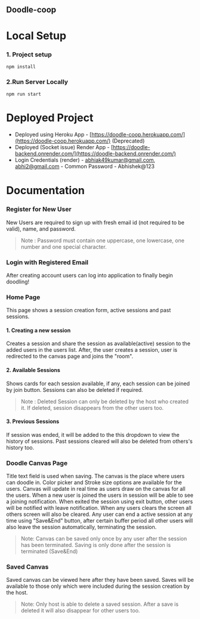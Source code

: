 ## Doodle-coop

# Local Setup

### 1. Project setup

```
npm install
```

### 2.Run Server Locally

```
npm run start
```

# Deployed Project

- Deployed using Heroku App - [https://doodle-coop.herokuapp.com/](https://doodle-coop.herokuapp.com/) (Deprecated)
- Deployed (Socket issue) Render App - [https://doodle-backend.onrender.com/](https://doodle-backend.onrender.com/)
- Login Credentials (render) - abhiak49kumar@gmail.com, abhi2@gmail.com - Common Password - Abhishek@123

# Documentation

### Register for New User

New Users are required to sign up with fresh email id (not required to be valid), name, and password.

> Note : Password must contain one uppercase, one lowercase, one number and one special character.

### Login with Registered Email

After creating account users can log into application to finally begin doodling!

### Home Page

This page shows a session creation form, active sessions and past sessions.

#### 1. Creating a new session

Creates a session and share the session as available(active) session to the added users in the users list.
After, the user creates a session, user is redirected to the canvas page and joins the "room".

#### 2. Available Sessions

Shows cards for each session available, if any, each session can be joined by join button.
Sessions can also be deleted if required.

> Note : Deleted Session can only be deleted by the host who created it. If deleted, session disappears from the other users too.

#### 3. Previous Sessions

If session was ended, it will be added to the this dropdown to view the history of sessions.
Past sessions cleared will also be deleted from others's history too.

### Doodle Canvas Page

Title text field is used when saving.
The canvas is the place where users can doodle in. Color picker and Stroke size options are available for the users.
Canvas will update in real time as users draw on the canvas for all the users.
When a new user is joined the users in session will be able to see a joining notification.
When exited the session using exit button, other users will be notified with leave notification.
When any users clears the screen all others screen will also be cleared.
Any user can end a active session at any time using "Save&End" button, after certain buffer period all other users will also leave the session automatically, terminating the session.

> Note: Canvas can be saved only once by any user after the session has been terminated. Saving is only done after the session is terminated (Save&End)

### Saved Canvas

Saved canvas can be viewed here after they have been saved.
Saves will be available to those only which were included during the session creation by the host.

> Note: Only host is able to delete a saved session. After a save is deleted it will also disappear for other users too.
